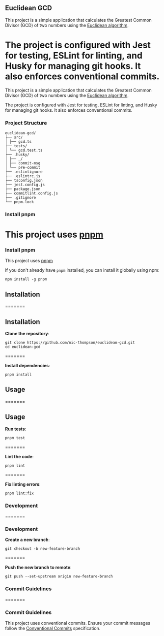 ## Euclidean GCD

This project is a simple application that calculates the Greatest Common Divisor (GCD) of two numbers using the [Euclidean algorithm](https://en.wikipedia.org/wiki/Euclidean_algorithm). 

The project is configured with Jest for testing, ESLint for linting, and Husky for managing git hooks. It also enforces conventional commits.
=======

This project is a simple application that calculates the Greatest Common Divisor (GCD) of two numbers using the [Euclidean algorithm](https://en.wikipedia.org/wiki/Euclidean_algorithm). 

The project is configured with Jest for testing, ESLint for linting, and Husky for managing git hooks. It also enforces conventional commits.


### Project Structure
```
euclidean-gcd/
├── src/
│ ├── gcd.ts
├── tests/
│ └── gcd.test.ts
├── .husky/
│ ├── _/
│ ├── commit-msg
│ └── pre-commit
├── .eslintignore
├── .eslintrc.js
├── tsconfig.json
├── jest.config.js
├── package.json
├── commitlint.config.js
├── .gitignore
└── pnpm.lock
```

### Install pnpm
This project uses [pnpm](https://pnpm.io/)
=======

### Install pnpm

This project uses [pnpm](https://pnpm.io/)


If you don't already have `pnpm` installed, you can install it globally using npm:
```
npm install -g pnpm
```

## Installation
=======

## Installation


**Clone the repository**:
```
git clone https://github.com/nic-thompson/euclidean-gcd.git
cd euclidean-gcd
```

=======


**Install dependencies**:
```
pnpm install
```

## Usage
=======

## Usage


**Run tests**:
```
pnpm test
```

=======


**Lint the code**:
```
pnpm lint
```

=======


**Fix linting errors**:
```
pnpm lint:fix
```

### Development
=======

### Development


**Create a new branch**:
```
git checkout -b new-feature-branch
```

=======


**Push the new branch to remote**:
```
git push --set-upstream origin new-feature-branch
```

### Commit Guidelines
=======

### Commit Guidelines


This project uses conventional commits. Ensure your commit messages follow the [Conventional Commits](https://www.conventionalcommits.org/en/v1.0.0/) specification.



